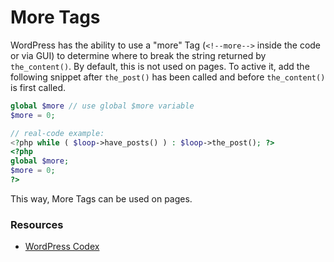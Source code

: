 # More Tags

WordPress has the ability to use a "more" Tag (`<!--more-->` inside the code or via GUI) to determine where to break
the string returned by `the_content()`. By default, this is not used on pages. To active it, add the following snippet
after `the_post()` has been called and before `the_content()` is first called.

```php
global $more // use global $more variable
$more = 0;

// real-code example:
<?php while ( $loop->have_posts() ) : $loop->the_post(); ?>
<?php 
global $more;
$more = 0;
?>
```

This way, More Tags can be used on pages.

### Resources

- [WordPress Codex](http://codex.wordpress.org/Customizing_the_Read_More#How_to_use_Read_More_in_Pages)
